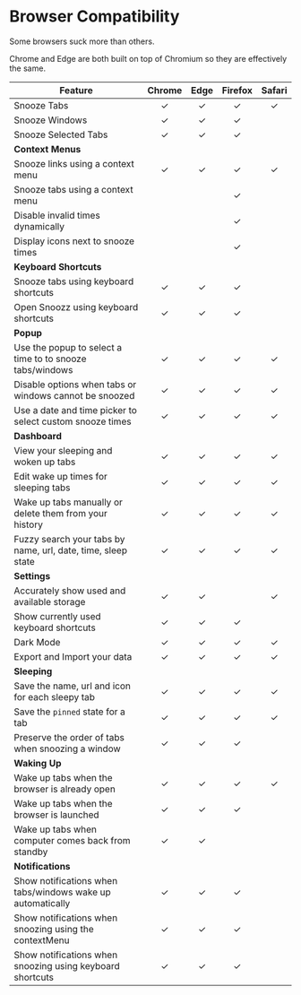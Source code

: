 # Browser Compatibility
Some browsers suck more than others.

Chrome and Edge are both built on top of Chromium so they are effectively the same.

| Feature | Chrome | Edge | Firefox | Safari |
|-|:-:|:-:|:-:|:-:|
| Snooze Tabs | ✓ | ✓ | ✓ | ✓ |
| Snooze Windows | ✓ | ✓ | ✓ |  |
| Snooze Selected Tabs | ✓ | ✓ | ✓ |  |
| **Context Menus** |  |  |  |  |
| Snooze links using a context menu | ✓ | ✓ | ✓ | ✓ |
| Snooze tabs using a context menu |  |  | ✓ |  |
| Disable invalid times dynamically |  |  | ✓ |  |
| Display icons next to snooze times |  |  | ✓ |  |
| **Keyboard Shortcuts** |  |  |  |  |
| Snooze tabs using keyboard shortcuts | ✓ | ✓ | ✓ |  |
| Open Snoozz using keyboard shortcuts | ✓ | ✓ | ✓ |  |
| **Popup** |  |  |  |  |
| Use the popup to select a time to to snooze tabs/windows | ✓ | ✓ | ✓ | ✓ |
| Disable options when tabs or windows cannot be snoozed | ✓ | ✓ | ✓ | ✓ |
| Use a date and time picker to select custom snooze times | ✓ | ✓ | ✓ | ✓ |
| **Dashboard** |  |  |  |  |
| View your sleeping and woken up tabs | ✓ | ✓ | ✓ | ✓ |
| Edit wake up times for sleeping tabs | ✓ | ✓ | ✓ | ✓ |
| Wake up tabs manually or delete them from your history | ✓ | ✓ | ✓ | ✓ |
| Fuzzy search your tabs by name, url, date, time, sleep state | ✓ | ✓ | ✓ | ✓ |
| **Settings** |  |  |  |  |
| Accurately show used and available storage | ✓ | ✓ |  | ✓ |
| Show currently used keyboard shortcuts | ✓ | ✓ | ✓ |  |
| Dark Mode | ✓ | ✓ | ✓ | ✓ |
| Export and Import your data | ✓ | ✓ | ✓ | ✓ |
| **Sleeping** |  |  |  |  |
| Save the name, url and icon for each sleepy tab | ✓ | ✓ | ✓ | ✓ |
| Save the `pinned` state for a tab | ✓ | ✓ | ✓ | ✓ |
| Preserve the order of tabs when snoozing a window | ✓ | ✓ | ✓ |  |
| **Waking Up** |  |  |  |  |
| Wake up tabs when the browser is already open | ✓ | ✓ | ✓ | ✓ |
| Wake up tabs when the browser is launched | ✓ | ✓ | ✓ |  |
| Wake up tabs when computer comes back from standby | ✓ | ✓ |  |  |
| **Notifications** |  |  |  |  |
| Show notifications when tabs/windows wake up automatically | ✓ | ✓ | ✓ |  |
| Show notifications when snoozing using the contextMenu | ✓ | ✓ | ✓ |  |
| Show notifications when snoozing using keyboard shortcuts | ✓ | ✓ | ✓ |  |